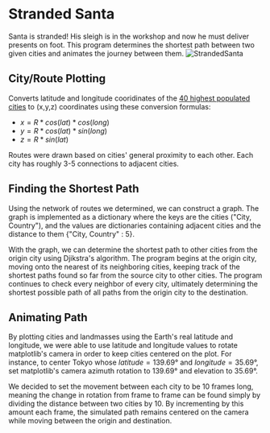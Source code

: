 # Stranded Santa

Santa is stranded! His sleigh is in the workshop and now he must deliver presents on foot. 
This program determines the shortest path between two given cities and animates the journey between them.
![StrandedSanta](https://media.giphy.com/media/KgBosvIkQs7al4TVXx/giphy.gif)

## City/Route Plotting
Converts latitude and longitude cooridinates of the [40 highest populated cities](https://en.wikipedia.org/wiki/List_of_largest_cities) to (x,y,z) coordinates using these conversion formulas:
  - $x = R * cos(lat) * cos(long)$
  - $y = R * cos(lat) * sin(long)$
  - $z = R * sin(lat)$

Routes were drawn based on cities' general proximity to each other. Each city has roughly 3-5 connections to adjacent cities.

## Finding the Shortest Path
Using the network of routes we determined, we can construct a graph. The graph is implemented as a dictionary where the keys are the cities ("City, Country"), and the values are dictionaries containing adjacent cities and the distance to them {"City, Country" : 5}.

With the graph, we can determine the shortest path to other cities from the origin city using Djikstra's algorithm. The program begins at the origin city, moving onto the nearest of its neighboring cities, keeping track of the shortest paths found so far from the source city to other cities. The program continues to check every neighbor of every city, ultimately determining the shortest possible path of all paths from the origin city to the destination.

## Animating Path
By plotting cities and landmasses using the Earth's real latitude and longitude, we were able to use latitude and longitude values to rotate matplotlib's camera in order to keep cities centered on the plot. For instance, to center Tokyo whose $latitude = 139.69°$ and $longitude = 35.69°$, set matplotlib's camera azimuth rotation to 139.69° and elevation to 35.69°.

We decided to set the movement between each city to be 10 frames long, meaning the change in rotation from frame to frame can be found simply by dividing the distance between two cities by 10. By incrementing by this amount each frame, the simulated path remains centered on the camera while moving between the origin and destination.
